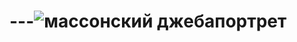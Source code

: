 # ---![массонский джебапортрет](https://user-images.githubusercontent.com/92864670/138094713-e4375115-b462-42cc-bc0e-0a27fc4431e2.jpg)
